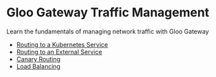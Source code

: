 # Gloo Gateway Traffic Management
Learn the fundamentals of managing network traffic with Gloo Gateway

* [Routing to a Kubernetes Service](./routing-to-a-kubernetes-service)
* [Routing to an External Service](./routing-to-an-external-service)
* [Canary Routing](./canary-routing)
* [Load Balancing](./load-balancing)